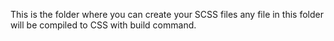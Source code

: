 This is the folder where you can create your SCSS files any file in this folder will be compiled to CSS with build command.
